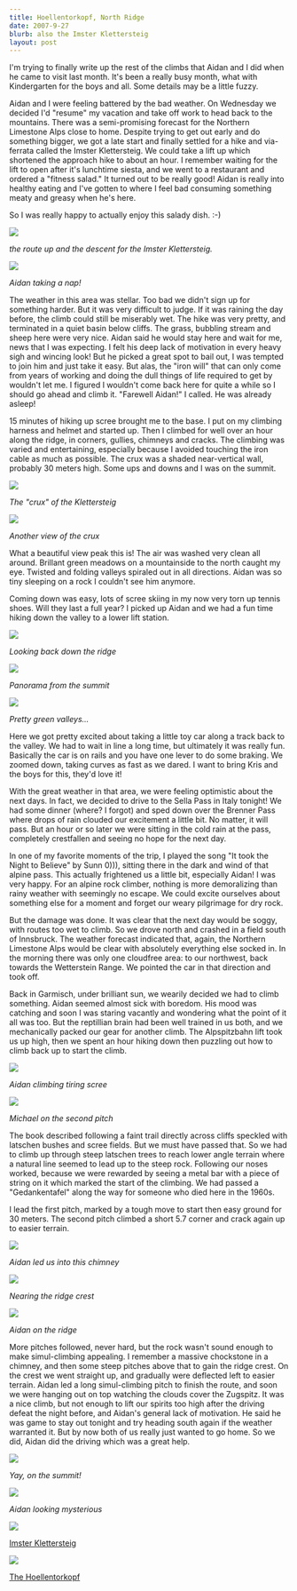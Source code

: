 ```yaml
---
title: Hoellentorkopf, North Ridge
date: 2007-9-27
blurb: also the Imster Klettersteig
layout: post
---
```


I'm trying to finally write up the rest of the climbs that Aidan and I
did when he came to visit last month. It's been a really busy month, what
with Kindergarten for the boys and all. Some details may be a little fuzzy.
  
  
Aidan and I were feeling battered by the bad weather. On Wednesday we
decided I'd "resume" my vacation and take off work to head back to the
mountains. There was a semi-promising forecast for the Northern Limestone
Alps close to home. Despite trying to get out early and do something bigger,
we got a late start and finally settled for a hike and via-ferrata called
the Imster Klettersteig. We could take a lift up which shortened the approach
hike to about an hour. I remember waiting for the lift to open after it's
lunchtime siesta, and we went to a restaurant and ordered a "fitness salad."
It turned out to be really good! Aidan is really into healthy eating and
I've gotten to where I feel bad consuming something meaty and greasy when
he's here.
  
  
So I was really happy to actually enjoy this salady dish. :-)
  
  
[![](http://lh4.google.com/ripsawridge/Rtns9FTGHII/AAAAAAAABB0/MYOalSej4Xc/s288/imster_routeover.jpg)](http://picasaweb.google.com/ripsawridge/ImsterKlettersteig/photo#5105372186739612802)
  
_the route up and the descent for the Imster Klettersteig._
  
  
[![](http://lh3.google.com/ripsawridge/Rtns91TGHJI/AAAAAAAABB8/tjeDdYaq6qg/s288/imster_nappin.jpg)](http://picasaweb.google.com/ripsawridge/ImsterKlettersteig/photo#5105372199624514706)
  
_Aidan taking a nap!_
  
  
The weather in this area was stellar. Too bad we didn't sign up for something
harder. But it was very difficult to judge. If it was raining the day before,
the climb could still be miserably wet. The hike was very pretty, and terminated
in a quiet basin below cliffs. The grass, bubbling stream and sheep here
were very nice. Aidan said he would stay here and wait for me, news that
I was expecting. I felt his deep lack of motivation in every heavy sigh
and wincing look! But he picked a great spot to bail out, I was tempted
to join him and just take it easy. But alas, the "iron will" that can only
come from years of working and doing the dull things of life required to
get by wouldn't let me. I figured I wouldn't come back here for quite a
while so I should go ahead and climb it. "Farewell Aidan!" I called. He
was already asleep!
  
  
15 minutes of hiking up scree brought me to the base. I put on my climbing
harness and helmet and started up. Then I climbed for well over an hour
along the ridge, in corners, gullies, chimneys and cracks. The climbing
was varied and entertaining, especially because I avoided touching the
iron cable as much as possible. The crux was a shaded near-vertical wall,
probably 30 meters high. Some ups and downs and I was on the summit.
  
  
[![](http://lh3.google.com/ripsawridge/Rtns-1TGHKI/AAAAAAAABCE/N-wugJuyvfM/s288/imster_sigcliff.jpg)](http://picasaweb.google.com/ripsawridge/ImsterKlettersteig/photo#5105372216804383906)
  
_The "crux" of the Klettersteig_
  
  
[![](http://lh6.google.com/ripsawridge/Rtns_lTGHLI/AAAAAAAABCM/0n6LTsqwUSs/s288/imster_uproute.jpg)](http://picasaweb.google.com/ripsawridge/ImsterKlettersteig/photo#5105372229689285810)
  
_Another view of the crux_
  
  
  
What a beautiful view peak this is! The air was washed very clean all
around. Brillant green meadows on a mountainside to the north caught my
eye. Twisted and folding valleys spiraled out in all directions. Aidan
was so tiny sleeping on a rock I couldn't see him anymore.
  
  
Coming down was easy, lots of scree skiing in my now very torn up tennis
shoes. Will they last a full year? I picked up Aidan and we had a fun time
hiking down the valley to a lower lift station.
  
  
[![](http://lh4.google.com/ripsawridge/RtntAFTGHMI/AAAAAAAABCU/0Z-hlfn4YrY/s288/imster_downtoval.jpg)](http://picasaweb.google.com/ripsawridge/ImsterKlettersteig/photo#5105372238279220418)
  
_Looking back down the ridge_
  
  
[![](http://lh5.google.com/ripsawridge/Rtns8VTGHHI/AAAAAAAABBs/_6o8D3Hg3oM/s400/panoimster.jpg)](http://picasaweb.google.com/ripsawridge/ImsterKlettersteig/photo#5105372173854710898)
  
_Panorama from the summit_
  
  
[![](http://lh3.google.com/ripsawridge/RtntA1TGHNI/AAAAAAAABCc/MoSPOObG_4o/s288/imster_hikedown.jpg)](http://picasaweb.google.com/ripsawridge/ImsterKlettersteig/photo#5105372251164122322)
  
_Pretty green valleys..._
  
  
Here we got pretty excited about taking a little toy car along a track
back to the valley. We had to wait in line a long time, but ultimately
it was really fun. Basically the car is on rails and you have one lever
to do some braking. We zoomed down, taking curves as fast as we dared.
I want to bring Kris and the boys for this, they'd love it!
  
  
With the great weather in that area, we were feeling optimistic about
the next days. In fact, we decided to drive to the Sella Pass in Italy
tonight! We had some dinner (where? I forgot) and sped down over the Brenner
Pass where drops of rain clouded our excitement a little bit. No matter,
it will pass. But an hour or so later we were sitting in the cold rain
at the pass, completely crestfallen and seeing no hope for the next day.
  
  
In one of my favorite moments of the trip, I played the song "It took
the Night to Believe" by Sunn 0))), sitting there in the dark and wind
of that alpine pass. This actually frightened us a little bit, especially
Aidan! I was very happy. For an alpine rock climber, nothing is more demoralizing
than rainy weather with seemingly no escape. We could excite ourselves
about something else for a moment and forget our weary pilgrimage for dry
rock.
  
  
But the damage was done. It was clear that the next day would be soggy,
with routes too wet to climb. So we drove north and crashed in a field
south of Innsbruck. The weather forecast indicated that, again, the Northern
Limestone Alps would be clear with absolutely everything else socked in.
In the morning there was only one cloudfree area: to our northwest, back
towards the Wetterstein Range. We pointed the car in that direction and
took off.
  
  
Back in Garmisch, under brilliant sun, we wearily decided we had to climb
something. Aidan seemed almost sick with boredom. His mood was catching
and soon I was staring vacantly and wondering what the point of it all
was too. But the reptillian brain had been well trained in us both, and
we mechanically packed our gear for another climb. The Alpspitzbahn lift
took us up high, then we spent an hour hiking down then puzzling out how
to climb back up to start the climb.
  
  
  
[![](http://lh3.google.com/ripsawridge/RvwALpw8IkI/AAAAAAAABGY/PDZXfxEUtiQ/s288/hoel_endlessscree.jpg)](http://picasaweb.google.com/ripsawridge/TheHoellentorkopf/photo#5114963476975723074)
  
_Aidan climbing tiring scree_
  
  
[![](http://lh6.google.com/ripsawridge/RvwAMZw8IlI/AAAAAAAABGg/0NDisfTWmsM/s288/hoel_firstlead.jpg)](http://picasaweb.google.com/ripsawridge/TheHoellentorkopf/photo#5114963489860624978)
  
_Michael on the second pitch_
  
  
The book described following a faint trail directly across cliffs speckled
with latschen bushes and scree fields. But we must have passed that. So
we had to climb up through steep latschen trees to reach lower angle terrain
where a natural line seemed to lead up to the steep rock. Following our
noses worked, because we were rewarded by seeing a metal bar with a piece
of string on it which marked the start of the climbing. We had passed a
"Gedankentafel" along the way for someone who died here in the 1960s.
  
  
I lead the first pitch, marked by a tough move to start then easy ground
for 30 meters. The second pitch climbed a short 5.7 corner and crack again
up to easier terrain.
  
  
[![](http://lh6.google.com/ripsawridge/RvwANZw8ImI/AAAAAAAABGo/dxPD0npuYFI/s288/hoel_inchimney.jpg)](http://picasaweb.google.com/ripsawridge/TheHoellentorkopf/photo#5114963507040494178)
  
_Aidan led us into this chimney_
  
  
[![](http://lh6.google.com/ripsawridge/RvwAOZw8InI/AAAAAAAABGw/bODwR4VjNfE/s288/hoel_aidanfollow.jpg)](http://picasaweb.google.com/ripsawridge/TheHoellentorkopf/photo#5114963524220363378)
  
_Nearing the ridge crest_
  
  
[![](http://lh6.google.com/ripsawridge/RvwAPZw8IoI/AAAAAAAABG4/sDkx-kkYGos/s288/hoel_onkante.jpg)](http://picasaweb.google.com/ripsawridge/TheHoellentorkopf/photo#5114963541400232578)
  
_Aidan on the ridge_
  
  
More pitches followed, never hard, but the rock wasn't sound enough to
make simul-climbing appealing. I remember a massive chockstone in a chimney,
and then some steep pitches above that to gain the ridge crest. On the
crest we went straight up, and gradually were deflected left to easier
terrain. Aidan led a long simul-climbing pitch to finish the route, and
soon we were hanging out on top watching the clouds cover the Zugspitz.
It was a nice climb, but not enough to lift our spirits too high after
the driving defeat the night before, and Aidan's general lack of motivation.
He said he was game to stay out tonight and try heading south again if
the weather warranted it. But by now both of us really just wanted to go
home. So we did, Aidan did the driving which was a great help.
  
  
[![](http://lh3.google.com/ripsawridge/RvwAPpw8IpI/AAAAAAAABHA/X6hfgdPH_bQ/s288/hoel_aandm.jpg)](http://picasaweb.google.com/ripsawridge/TheHoellentorkopf/photo#5114963545695199890)
  
_Yay, on the summit!_
  
  
[![](http://lh5.google.com/ripsawridge/RvwAQJw8IqI/AAAAAAAABHI/fAITaGVYX_g/s288/hoel_sumclouds.jpg)](http://picasaweb.google.com/ripsawridge/TheHoellentorkopf/photo#5114963554285134498)
  
_Aidan looking mysterious_
  
  
  
  
[![](http://lh5.google.com/ripsawridge/Rtns7lTGHGE/AAAAAAAABCg/7lS04Kih4DE/s160-c/ImsterKlettersteig.jpg)](http://picasaweb.google.com/ripsawridge/ImsterKlettersteig)

[Imster Klettersteig](http://picasaweb.google.com/ripsawridge/ImsterKlettersteig)

  
  
[![](http://lh4.google.com/ripsawridge/RvwAJJw8IjE/AAAAAAAABHM/h3_ae90TSTA/s160-c/TheHoellentorkopf.jpg)](http://picasaweb.google.com/ripsawridge/TheHoellentorkopf)

[The Hoellentorkopf](http://picasaweb.google.com/ripsawridge/TheHoellentorkopf)
